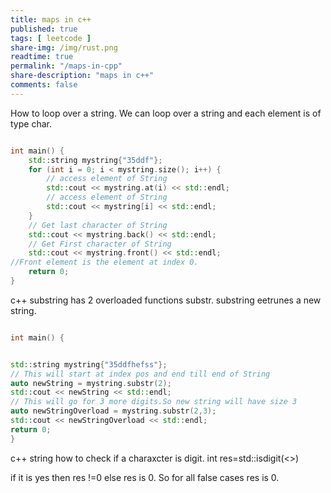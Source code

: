 ```yaml
---
title: maps in c++
published: true
tags: [ leetcode ]
share-img: /img/rust.png
readtime: true
permalink: "/maps-in-cpp"
share-description: "maps in c++"
comments: false
---
```



How to loop over a string.
We can loop over a string and each element is of type char.
```cpp

int main() {
    std::string mystring{"35ddf"};
    for (int i = 0; i < mystring.size(); i++) {
        // access element of String
        std::cout << mystring.at(i) << std::endl;
        // access element of String
        std::cout << mystring[i] << std::endl;
    }
    // Get last character of String
    std::cout << mystring.back() << std::endl;
    // Get First character of String
    std::cout << mystring.front() << std::endl;
//Front element is the element at index 0.
    return 0;
}
```

c++ substring has 2 overloaded functions substr.
substring eetrunes a new string.

```cpp

int main() {


std::string mystring{"35ddfhefss"};
// This will start at index pos and end till end of String
auto newString = mystring.substr(2);
std::cout << newString << std::endl;
// This will go for 3 more digits.So new string will have size 3
auto newStringOverload = mystring.substr(2,3);
std::cout << newStringOverload << std::endl;
return 0;
}
```
c++ string how to check if a charaxcter is digit.
int res=std::isdigit(<<char>>)

if it is yes then res !=0 else res is 0.
So for all false cases res is 0.


